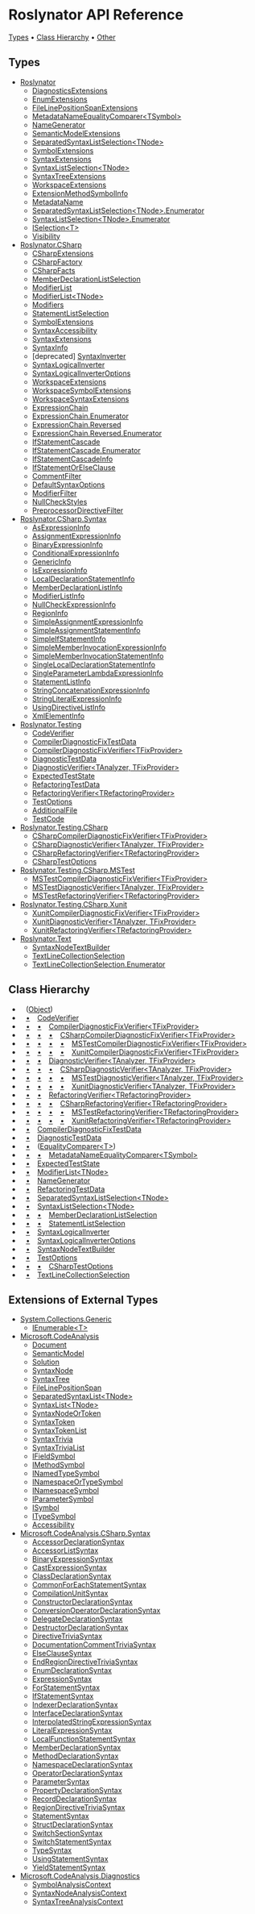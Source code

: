 # Roslynator API Reference

[Types](#types) &#x2022; [Class Hierarchy](#class-hierarchy) &#x2022; [Other](#other)

## Types

* [Roslynator](Roslynator/README.md)
  * [DiagnosticsExtensions](Roslynator/DiagnosticsExtensions/README.md)
  * [EnumExtensions](Roslynator/EnumExtensions/README.md)
  * [FileLinePositionSpanExtensions](Roslynator/FileLinePositionSpanExtensions/README.md)
  * [MetadataNameEqualityComparer\<TSymbol\>](Roslynator/MetadataNameEqualityComparer-1/README.md)
  * [NameGenerator](Roslynator/NameGenerator/README.md)
  * [SemanticModelExtensions](Roslynator/SemanticModelExtensions/README.md)
  * [SeparatedSyntaxListSelection\<TNode\>](Roslynator/SeparatedSyntaxListSelection-1/README.md)
  * [SymbolExtensions](Roslynator/SymbolExtensions/README.md)
  * [SyntaxExtensions](Roslynator/SyntaxExtensions/README.md)
  * [SyntaxListSelection\<TNode\>](Roslynator/SyntaxListSelection-1/README.md)
  * [SyntaxTreeExtensions](Roslynator/SyntaxTreeExtensions/README.md)
  * [WorkspaceExtensions](Roslynator/WorkspaceExtensions/README.md)
  * [ExtensionMethodSymbolInfo](Roslynator/ExtensionMethodSymbolInfo/README.md)
  * [MetadataName](Roslynator/MetadataName/README.md)
  * [SeparatedSyntaxListSelection\<TNode\>.Enumerator](Roslynator/SeparatedSyntaxListSelection-1/Enumerator/README.md)
  * [SyntaxListSelection\<TNode\>.Enumerator](Roslynator/SyntaxListSelection-1/Enumerator/README.md)
  * [ISelection\<T\>](Roslynator/ISelection-1/README.md)
  * [Visibility](Roslynator/Visibility/README.md)
* [Roslynator.CSharp](Roslynator/CSharp/README.md)
  * [CSharpExtensions](Roslynator/CSharp/CSharpExtensions/README.md)
  * [CSharpFactory](Roslynator/CSharp/CSharpFactory/README.md)
  * [CSharpFacts](Roslynator/CSharp/CSharpFacts/README.md)
  * [MemberDeclarationListSelection](Roslynator/CSharp/MemberDeclarationListSelection/README.md)
  * [ModifierList](Roslynator/CSharp/ModifierList/README.md)
  * [ModifierList\<TNode\>](Roslynator/CSharp/ModifierList-1/README.md)
  * [Modifiers](Roslynator/CSharp/Modifiers/README.md)
  * [StatementListSelection](Roslynator/CSharp/StatementListSelection/README.md)
  * [SymbolExtensions](Roslynator/CSharp/SymbolExtensions/README.md)
  * [SyntaxAccessibility](Roslynator/CSharp/SyntaxAccessibility/README.md)
  * [SyntaxExtensions](Roslynator/CSharp/SyntaxExtensions/README.md)
  * [SyntaxInfo](Roslynator/CSharp/SyntaxInfo/README.md)
  * \[deprecated\] [SyntaxInverter](Roslynator/CSharp/SyntaxInverter/README.md)
  * [SyntaxLogicalInverter](Roslynator/CSharp/SyntaxLogicalInverter/README.md)
  * [SyntaxLogicalInverterOptions](Roslynator/CSharp/SyntaxLogicalInverterOptions/README.md)
  * [WorkspaceExtensions](Roslynator/CSharp/WorkspaceExtensions/README.md)
  * [WorkspaceSymbolExtensions](Roslynator/CSharp/WorkspaceSymbolExtensions/README.md)
  * [WorkspaceSyntaxExtensions](Roslynator/CSharp/WorkspaceSyntaxExtensions/README.md)
  * [ExpressionChain](Roslynator/CSharp/ExpressionChain/README.md)
  * [ExpressionChain.Enumerator](Roslynator/CSharp/ExpressionChain/Enumerator/README.md)
  * [ExpressionChain.Reversed](Roslynator/CSharp/ExpressionChain/Reversed/README.md)
  * [ExpressionChain.Reversed.Enumerator](Roslynator/CSharp/ExpressionChain/Reversed/Enumerator/README.md)
  * [IfStatementCascade](Roslynator/CSharp/IfStatementCascade/README.md)
  * [IfStatementCascade.Enumerator](Roslynator/CSharp/IfStatementCascade/Enumerator/README.md)
  * [IfStatementCascadeInfo](Roslynator/CSharp/IfStatementCascadeInfo/README.md)
  * [IfStatementOrElseClause](Roslynator/CSharp/IfStatementOrElseClause/README.md)
  * [CommentFilter](Roslynator/CSharp/CommentFilter/README.md)
  * [DefaultSyntaxOptions](Roslynator/CSharp/DefaultSyntaxOptions/README.md)
  * [ModifierFilter](Roslynator/CSharp/ModifierFilter/README.md)
  * [NullCheckStyles](Roslynator/CSharp/NullCheckStyles/README.md)
  * [PreprocessorDirectiveFilter](Roslynator/CSharp/PreprocessorDirectiveFilter/README.md)
* [Roslynator.CSharp.Syntax](Roslynator/CSharp/Syntax/README.md)
  * [AsExpressionInfo](Roslynator/CSharp/Syntax/AsExpressionInfo/README.md)
  * [AssignmentExpressionInfo](Roslynator/CSharp/Syntax/AssignmentExpressionInfo/README.md)
  * [BinaryExpressionInfo](Roslynator/CSharp/Syntax/BinaryExpressionInfo/README.md)
  * [ConditionalExpressionInfo](Roslynator/CSharp/Syntax/ConditionalExpressionInfo/README.md)
  * [GenericInfo](Roslynator/CSharp/Syntax/GenericInfo/README.md)
  * [IsExpressionInfo](Roslynator/CSharp/Syntax/IsExpressionInfo/README.md)
  * [LocalDeclarationStatementInfo](Roslynator/CSharp/Syntax/LocalDeclarationStatementInfo/README.md)
  * [MemberDeclarationListInfo](Roslynator/CSharp/Syntax/MemberDeclarationListInfo/README.md)
  * [ModifierListInfo](Roslynator/CSharp/Syntax/ModifierListInfo/README.md)
  * [NullCheckExpressionInfo](Roslynator/CSharp/Syntax/NullCheckExpressionInfo/README.md)
  * [RegionInfo](Roslynator/CSharp/Syntax/RegionInfo/README.md)
  * [SimpleAssignmentExpressionInfo](Roslynator/CSharp/Syntax/SimpleAssignmentExpressionInfo/README.md)
  * [SimpleAssignmentStatementInfo](Roslynator/CSharp/Syntax/SimpleAssignmentStatementInfo/README.md)
  * [SimpleIfStatementInfo](Roslynator/CSharp/Syntax/SimpleIfStatementInfo/README.md)
  * [SimpleMemberInvocationExpressionInfo](Roslynator/CSharp/Syntax/SimpleMemberInvocationExpressionInfo/README.md)
  * [SimpleMemberInvocationStatementInfo](Roslynator/CSharp/Syntax/SimpleMemberInvocationStatementInfo/README.md)
  * [SingleLocalDeclarationStatementInfo](Roslynator/CSharp/Syntax/SingleLocalDeclarationStatementInfo/README.md)
  * [SingleParameterLambdaExpressionInfo](Roslynator/CSharp/Syntax/SingleParameterLambdaExpressionInfo/README.md)
  * [StatementListInfo](Roslynator/CSharp/Syntax/StatementListInfo/README.md)
  * [StringConcatenationExpressionInfo](Roslynator/CSharp/Syntax/StringConcatenationExpressionInfo/README.md)
  * [StringLiteralExpressionInfo](Roslynator/CSharp/Syntax/StringLiteralExpressionInfo/README.md)
  * [UsingDirectiveListInfo](Roslynator/CSharp/Syntax/UsingDirectiveListInfo/README.md)
  * [XmlElementInfo](Roslynator/CSharp/Syntax/XmlElementInfo/README.md)
* [Roslynator.Testing](Roslynator/Testing/README.md)
  * [CodeVerifier](Roslynator/Testing/CodeVerifier/README.md)
  * [CompilerDiagnosticFixTestData](Roslynator/Testing/CompilerDiagnosticFixTestData/README.md)
  * [CompilerDiagnosticFixVerifier\<TFixProvider\>](Roslynator/Testing/CompilerDiagnosticFixVerifier-1/README.md)
  * [DiagnosticTestData](Roslynator/Testing/DiagnosticTestData/README.md)
  * [DiagnosticVerifier\<TAnalyzer, TFixProvider\>](Roslynator/Testing/DiagnosticVerifier-2/README.md)
  * [ExpectedTestState](Roslynator/Testing/ExpectedTestState/README.md)
  * [RefactoringTestData](Roslynator/Testing/RefactoringTestData/README.md)
  * [RefactoringVerifier\<TRefactoringProvider\>](Roslynator/Testing/RefactoringVerifier-1/README.md)
  * [TestOptions](Roslynator/Testing/TestOptions/README.md)
  * [AdditionalFile](Roslynator/Testing/AdditionalFile/README.md)
  * [TestCode](Roslynator/Testing/TestCode/README.md)
* [Roslynator.Testing.CSharp](Roslynator/Testing/CSharp/README.md)
  * [CSharpCompilerDiagnosticFixVerifier\<TFixProvider\>](Roslynator/Testing/CSharp/CSharpCompilerDiagnosticFixVerifier-1/README.md)
  * [CSharpDiagnosticVerifier\<TAnalyzer, TFixProvider\>](Roslynator/Testing/CSharp/CSharpDiagnosticVerifier-2/README.md)
  * [CSharpRefactoringVerifier\<TRefactoringProvider\>](Roslynator/Testing/CSharp/CSharpRefactoringVerifier-1/README.md)
  * [CSharpTestOptions](Roslynator/Testing/CSharp/CSharpTestOptions/README.md)
* [Roslynator.Testing.CSharp.MSTest](Roslynator/Testing/CSharp/MSTest/README.md)
  * [MSTestCompilerDiagnosticFixVerifier\<TFixProvider\>](Roslynator/Testing/CSharp/MSTest/MSTestCompilerDiagnosticFixVerifier-1/README.md)
  * [MSTestDiagnosticVerifier\<TAnalyzer, TFixProvider\>](Roslynator/Testing/CSharp/MSTest/MSTestDiagnosticVerifier-2/README.md)
  * [MSTestRefactoringVerifier\<TRefactoringProvider\>](Roslynator/Testing/CSharp/MSTest/MSTestRefactoringVerifier-1/README.md)
* [Roslynator.Testing.CSharp.Xunit](Roslynator/Testing/CSharp/Xunit/README.md)
  * [XunitCompilerDiagnosticFixVerifier\<TFixProvider\>](Roslynator/Testing/CSharp/Xunit/XunitCompilerDiagnosticFixVerifier-1/README.md)
  * [XunitDiagnosticVerifier\<TAnalyzer, TFixProvider\>](Roslynator/Testing/CSharp/Xunit/XunitDiagnosticVerifier-2/README.md)
  * [XunitRefactoringVerifier\<TRefactoringProvider\>](Roslynator/Testing/CSharp/Xunit/XunitRefactoringVerifier-1/README.md)
* [Roslynator.Text](Roslynator/Text/README.md)
  * [SyntaxNodeTextBuilder](Roslynator/Text/SyntaxNodeTextBuilder/README.md)
  * [TextLineCollectionSelection](Roslynator/Text/TextLineCollectionSelection/README.md)
  * [TextLineCollectionSelection.Enumerator](Roslynator/Text/TextLineCollectionSelection/Enumerator/README.md)

## Class Hierarchy

* &ensp; \([Object](https://docs.microsoft.com/en-us/dotnet/api/system.object)\)<a id="class-hierarchy-System_Object"></a>
* &ensp; [&bull;](#class-hierarchy-System_Object "Object") &ensp; [CodeVerifier](Roslynator/Testing/CodeVerifier/README.md)<a id="class-hierarchy-Roslynator_Testing_CodeVerifier"></a>
* &ensp; [&bull;](#class-hierarchy-System_Object "Object") &ensp; [&bull;](#class-hierarchy-Roslynator_Testing_CodeVerifier "CodeVerifier") &ensp; [CompilerDiagnosticFixVerifier\<TFixProvider\>](Roslynator/Testing/CompilerDiagnosticFixVerifier-1/README.md)<a id="class-hierarchy-Roslynator_Testing_CompilerDiagnosticFixVerifier_1"></a>
* &ensp; [&bull;](#class-hierarchy-System_Object "Object") &ensp; [&bull;](#class-hierarchy-Roslynator_Testing_CodeVerifier "CodeVerifier") &ensp; [&bull;](#class-hierarchy-Roslynator_Testing_CompilerDiagnosticFixVerifier_1 "CompilerDiagnosticFixVerifier<TFixProvider>") &ensp; [CSharpCompilerDiagnosticFixVerifier\<TFixProvider\>](Roslynator/Testing/CSharp/CSharpCompilerDiagnosticFixVerifier-1/README.md)<a id="class-hierarchy-Roslynator_Testing_CSharp_CSharpCompilerDiagnosticFixVerifier_1"></a>
* &ensp; [&bull;](#class-hierarchy-System_Object "Object") &ensp; [&bull;](#class-hierarchy-Roslynator_Testing_CodeVerifier "CodeVerifier") &ensp; [&bull;](#class-hierarchy-Roslynator_Testing_CompilerDiagnosticFixVerifier_1 "CompilerDiagnosticFixVerifier<TFixProvider>") &ensp; [&bull;](#class-hierarchy-Roslynator_Testing_CSharp_CSharpCompilerDiagnosticFixVerifier_1 "CSharpCompilerDiagnosticFixVerifier<TFixProvider>") &ensp; [MSTestCompilerDiagnosticFixVerifier\<TFixProvider\>](Roslynator/Testing/CSharp/MSTest/MSTestCompilerDiagnosticFixVerifier-1/README.md)<a id="class-hierarchy-Roslynator_Testing_CSharp_MSTest_MSTestCompilerDiagnosticFixVerifier_1"></a>
* &ensp; [&bull;](#class-hierarchy-System_Object "Object") &ensp; [&bull;](#class-hierarchy-Roslynator_Testing_CodeVerifier "CodeVerifier") &ensp; [&bull;](#class-hierarchy-Roslynator_Testing_CompilerDiagnosticFixVerifier_1 "CompilerDiagnosticFixVerifier<TFixProvider>") &ensp; [&bull;](#class-hierarchy-Roslynator_Testing_CSharp_CSharpCompilerDiagnosticFixVerifier_1 "CSharpCompilerDiagnosticFixVerifier<TFixProvider>") &ensp; [XunitCompilerDiagnosticFixVerifier\<TFixProvider\>](Roslynator/Testing/CSharp/Xunit/XunitCompilerDiagnosticFixVerifier-1/README.md)<a id="class-hierarchy-Roslynator_Testing_CSharp_Xunit_XunitCompilerDiagnosticFixVerifier_1"></a>
* &ensp; [&bull;](#class-hierarchy-System_Object "Object") &ensp; [&bull;](#class-hierarchy-Roslynator_Testing_CodeVerifier "CodeVerifier") &ensp; [DiagnosticVerifier\<TAnalyzer, TFixProvider\>](Roslynator/Testing/DiagnosticVerifier-2/README.md)<a id="class-hierarchy-Roslynator_Testing_DiagnosticVerifier_2"></a>
* &ensp; [&bull;](#class-hierarchy-System_Object "Object") &ensp; [&bull;](#class-hierarchy-Roslynator_Testing_CodeVerifier "CodeVerifier") &ensp; [&bull;](#class-hierarchy-Roslynator_Testing_DiagnosticVerifier_2 "DiagnosticVerifier<TAnalyzer, TFixProvider>") &ensp; [CSharpDiagnosticVerifier\<TAnalyzer, TFixProvider\>](Roslynator/Testing/CSharp/CSharpDiagnosticVerifier-2/README.md)<a id="class-hierarchy-Roslynator_Testing_CSharp_CSharpDiagnosticVerifier_2"></a>
* &ensp; [&bull;](#class-hierarchy-System_Object "Object") &ensp; [&bull;](#class-hierarchy-Roslynator_Testing_CodeVerifier "CodeVerifier") &ensp; [&bull;](#class-hierarchy-Roslynator_Testing_DiagnosticVerifier_2 "DiagnosticVerifier<TAnalyzer, TFixProvider>") &ensp; [&bull;](#class-hierarchy-Roslynator_Testing_CSharp_CSharpDiagnosticVerifier_2 "CSharpDiagnosticVerifier<TAnalyzer, TFixProvider>") &ensp; [MSTestDiagnosticVerifier\<TAnalyzer, TFixProvider\>](Roslynator/Testing/CSharp/MSTest/MSTestDiagnosticVerifier-2/README.md)<a id="class-hierarchy-Roslynator_Testing_CSharp_MSTest_MSTestDiagnosticVerifier_2"></a>
* &ensp; [&bull;](#class-hierarchy-System_Object "Object") &ensp; [&bull;](#class-hierarchy-Roslynator_Testing_CodeVerifier "CodeVerifier") &ensp; [&bull;](#class-hierarchy-Roslynator_Testing_DiagnosticVerifier_2 "DiagnosticVerifier<TAnalyzer, TFixProvider>") &ensp; [&bull;](#class-hierarchy-Roslynator_Testing_CSharp_CSharpDiagnosticVerifier_2 "CSharpDiagnosticVerifier<TAnalyzer, TFixProvider>") &ensp; [XunitDiagnosticVerifier\<TAnalyzer, TFixProvider\>](Roslynator/Testing/CSharp/Xunit/XunitDiagnosticVerifier-2/README.md)<a id="class-hierarchy-Roslynator_Testing_CSharp_Xunit_XunitDiagnosticVerifier_2"></a>
* &ensp; [&bull;](#class-hierarchy-System_Object "Object") &ensp; [&bull;](#class-hierarchy-Roslynator_Testing_CodeVerifier "CodeVerifier") &ensp; [RefactoringVerifier\<TRefactoringProvider\>](Roslynator/Testing/RefactoringVerifier-1/README.md)<a id="class-hierarchy-Roslynator_Testing_RefactoringVerifier_1"></a>
* &ensp; [&bull;](#class-hierarchy-System_Object "Object") &ensp; [&bull;](#class-hierarchy-Roslynator_Testing_CodeVerifier "CodeVerifier") &ensp; [&bull;](#class-hierarchy-Roslynator_Testing_RefactoringVerifier_1 "RefactoringVerifier<TRefactoringProvider>") &ensp; [CSharpRefactoringVerifier\<TRefactoringProvider\>](Roslynator/Testing/CSharp/CSharpRefactoringVerifier-1/README.md)<a id="class-hierarchy-Roslynator_Testing_CSharp_CSharpRefactoringVerifier_1"></a>
* &ensp; [&bull;](#class-hierarchy-System_Object "Object") &ensp; [&bull;](#class-hierarchy-Roslynator_Testing_CodeVerifier "CodeVerifier") &ensp; [&bull;](#class-hierarchy-Roslynator_Testing_RefactoringVerifier_1 "RefactoringVerifier<TRefactoringProvider>") &ensp; [&bull;](#class-hierarchy-Roslynator_Testing_CSharp_CSharpRefactoringVerifier_1 "CSharpRefactoringVerifier<TRefactoringProvider>") &ensp; [MSTestRefactoringVerifier\<TRefactoringProvider\>](Roslynator/Testing/CSharp/MSTest/MSTestRefactoringVerifier-1/README.md)<a id="class-hierarchy-Roslynator_Testing_CSharp_MSTest_MSTestRefactoringVerifier_1"></a>
* &ensp; [&bull;](#class-hierarchy-System_Object "Object") &ensp; [&bull;](#class-hierarchy-Roslynator_Testing_CodeVerifier "CodeVerifier") &ensp; [&bull;](#class-hierarchy-Roslynator_Testing_RefactoringVerifier_1 "RefactoringVerifier<TRefactoringProvider>") &ensp; [&bull;](#class-hierarchy-Roslynator_Testing_CSharp_CSharpRefactoringVerifier_1 "CSharpRefactoringVerifier<TRefactoringProvider>") &ensp; [XunitRefactoringVerifier\<TRefactoringProvider\>](Roslynator/Testing/CSharp/Xunit/XunitRefactoringVerifier-1/README.md)<a id="class-hierarchy-Roslynator_Testing_CSharp_Xunit_XunitRefactoringVerifier_1"></a>
* &ensp; [&bull;](#class-hierarchy-System_Object "Object") &ensp; [CompilerDiagnosticFixTestData](Roslynator/Testing/CompilerDiagnosticFixTestData/README.md)<a id="class-hierarchy-Roslynator_Testing_CompilerDiagnosticFixTestData"></a>
* &ensp; [&bull;](#class-hierarchy-System_Object "Object") &ensp; [DiagnosticTestData](Roslynator/Testing/DiagnosticTestData/README.md)<a id="class-hierarchy-Roslynator_Testing_DiagnosticTestData"></a>
* &ensp; [&bull;](#class-hierarchy-System_Object "Object") &ensp; \([EqualityComparer\<T\>](https://docs.microsoft.com/en-us/dotnet/api/system.collections.generic.equalitycomparer-1)\)<a id="class-hierarchy-System_Collections_Generic_EqualityComparer_1"></a>
* &ensp; [&bull;](#class-hierarchy-System_Object "Object") &ensp; [&bull;](#class-hierarchy-System_Collections_Generic_EqualityComparer_1 "EqualityComparer<T>") &ensp; [MetadataNameEqualityComparer\<TSymbol\>](Roslynator/MetadataNameEqualityComparer-1/README.md)<a id="class-hierarchy-Roslynator_MetadataNameEqualityComparer_1"></a>
* &ensp; [&bull;](#class-hierarchy-System_Object "Object") &ensp; [ExpectedTestState](Roslynator/Testing/ExpectedTestState/README.md)<a id="class-hierarchy-Roslynator_Testing_ExpectedTestState"></a>
* &ensp; [&bull;](#class-hierarchy-System_Object "Object") &ensp; [ModifierList\<TNode\>](Roslynator/CSharp/ModifierList-1/README.md)<a id="class-hierarchy-Roslynator_CSharp_ModifierList_1"></a>
* &ensp; [&bull;](#class-hierarchy-System_Object "Object") &ensp; [NameGenerator](Roslynator/NameGenerator/README.md)<a id="class-hierarchy-Roslynator_NameGenerator"></a>
* &ensp; [&bull;](#class-hierarchy-System_Object "Object") &ensp; [RefactoringTestData](Roslynator/Testing/RefactoringTestData/README.md)<a id="class-hierarchy-Roslynator_Testing_RefactoringTestData"></a>
* &ensp; [&bull;](#class-hierarchy-System_Object "Object") &ensp; [SeparatedSyntaxListSelection\<TNode\>](Roslynator/SeparatedSyntaxListSelection-1/README.md)<a id="class-hierarchy-Roslynator_SeparatedSyntaxListSelection_1"></a>
* &ensp; [&bull;](#class-hierarchy-System_Object "Object") &ensp; [SyntaxListSelection\<TNode\>](Roslynator/SyntaxListSelection-1/README.md)<a id="class-hierarchy-Roslynator_SyntaxListSelection_1"></a>
* &ensp; [&bull;](#class-hierarchy-System_Object "Object") &ensp; [&bull;](#class-hierarchy-Roslynator_SyntaxListSelection_1 "SyntaxListSelection<TNode>") &ensp; [MemberDeclarationListSelection](Roslynator/CSharp/MemberDeclarationListSelection/README.md)<a id="class-hierarchy-Roslynator_CSharp_MemberDeclarationListSelection"></a>
* &ensp; [&bull;](#class-hierarchy-System_Object "Object") &ensp; [&bull;](#class-hierarchy-Roslynator_SyntaxListSelection_1 "SyntaxListSelection<TNode>") &ensp; [StatementListSelection](Roslynator/CSharp/StatementListSelection/README.md)<a id="class-hierarchy-Roslynator_CSharp_StatementListSelection"></a>
* &ensp; [&bull;](#class-hierarchy-System_Object "Object") &ensp; [SyntaxLogicalInverter](Roslynator/CSharp/SyntaxLogicalInverter/README.md)<a id="class-hierarchy-Roslynator_CSharp_SyntaxLogicalInverter"></a>
* &ensp; [&bull;](#class-hierarchy-System_Object "Object") &ensp; [SyntaxLogicalInverterOptions](Roslynator/CSharp/SyntaxLogicalInverterOptions/README.md)<a id="class-hierarchy-Roslynator_CSharp_SyntaxLogicalInverterOptions"></a>
* &ensp; [&bull;](#class-hierarchy-System_Object "Object") &ensp; [SyntaxNodeTextBuilder](Roslynator/Text/SyntaxNodeTextBuilder/README.md)<a id="class-hierarchy-Roslynator_Text_SyntaxNodeTextBuilder"></a>
* &ensp; [&bull;](#class-hierarchy-System_Object "Object") &ensp; [TestOptions](Roslynator/Testing/TestOptions/README.md)<a id="class-hierarchy-Roslynator_Testing_TestOptions"></a>
* &ensp; [&bull;](#class-hierarchy-System_Object "Object") &ensp; [&bull;](#class-hierarchy-Roslynator_Testing_TestOptions "TestOptions") &ensp; [CSharpTestOptions](Roslynator/Testing/CSharp/CSharpTestOptions/README.md)<a id="class-hierarchy-Roslynator_Testing_CSharp_CSharpTestOptions"></a>
* &ensp; [&bull;](#class-hierarchy-System_Object "Object") &ensp; [TextLineCollectionSelection](Roslynator/Text/TextLineCollectionSelection/README.md)<a id="class-hierarchy-Roslynator_Text_TextLineCollectionSelection"></a>

## Extensions of External Types

* [System.Collections.Generic](https://docs.microsoft.com/en-us/dotnet/api/system.collections.generic)
  * [IEnumerable\<T\>](https://docs.microsoft.com/en-us/dotnet/api/system.collections.generic.ienumerable-1)
* [Microsoft.CodeAnalysis](https://docs.microsoft.com/en-us/dotnet/api/microsoft.codeanalysis)
  * [Document](https://docs.microsoft.com/en-us/dotnet/api/microsoft.codeanalysis.document)
  * [SemanticModel](https://docs.microsoft.com/en-us/dotnet/api/microsoft.codeanalysis.semanticmodel)
  * [Solution](https://docs.microsoft.com/en-us/dotnet/api/microsoft.codeanalysis.solution)
  * [SyntaxNode](https://docs.microsoft.com/en-us/dotnet/api/microsoft.codeanalysis.syntaxnode)
  * [SyntaxTree](https://docs.microsoft.com/en-us/dotnet/api/microsoft.codeanalysis.syntaxtree)
  * [FileLinePositionSpan](https://docs.microsoft.com/en-us/dotnet/api/microsoft.codeanalysis.filelinepositionspan)
  * [SeparatedSyntaxList\<TNode\>](https://docs.microsoft.com/en-us/dotnet/api/microsoft.codeanalysis.separatedsyntaxlist-1)
  * [SyntaxList\<TNode\>](https://docs.microsoft.com/en-us/dotnet/api/microsoft.codeanalysis.syntaxlist-1)
  * [SyntaxNodeOrToken](https://docs.microsoft.com/en-us/dotnet/api/microsoft.codeanalysis.syntaxnodeortoken)
  * [SyntaxToken](https://docs.microsoft.com/en-us/dotnet/api/microsoft.codeanalysis.syntaxtoken)
  * [SyntaxTokenList](https://docs.microsoft.com/en-us/dotnet/api/microsoft.codeanalysis.syntaxtokenlist)
  * [SyntaxTrivia](https://docs.microsoft.com/en-us/dotnet/api/microsoft.codeanalysis.syntaxtrivia)
  * [SyntaxTriviaList](https://docs.microsoft.com/en-us/dotnet/api/microsoft.codeanalysis.syntaxtrivialist)
  * [IFieldSymbol](https://docs.microsoft.com/en-us/dotnet/api/microsoft.codeanalysis.ifieldsymbol)
  * [IMethodSymbol](https://docs.microsoft.com/en-us/dotnet/api/microsoft.codeanalysis.imethodsymbol)
  * [INamedTypeSymbol](https://docs.microsoft.com/en-us/dotnet/api/microsoft.codeanalysis.inamedtypesymbol)
  * [INamespaceOrTypeSymbol](https://docs.microsoft.com/en-us/dotnet/api/microsoft.codeanalysis.inamespaceortypesymbol)
  * [INamespaceSymbol](https://docs.microsoft.com/en-us/dotnet/api/microsoft.codeanalysis.inamespacesymbol)
  * [IParameterSymbol](https://docs.microsoft.com/en-us/dotnet/api/microsoft.codeanalysis.iparametersymbol)
  * [ISymbol](https://docs.microsoft.com/en-us/dotnet/api/microsoft.codeanalysis.isymbol)
  * [ITypeSymbol](https://docs.microsoft.com/en-us/dotnet/api/microsoft.codeanalysis.itypesymbol)
  * [Accessibility](https://docs.microsoft.com/en-us/dotnet/api/microsoft.codeanalysis.accessibility)
* [Microsoft.CodeAnalysis.CSharp.Syntax](https://docs.microsoft.com/en-us/dotnet/api/microsoft.codeanalysis.csharp.syntax)
  * [AccessorDeclarationSyntax](https://docs.microsoft.com/en-us/dotnet/api/microsoft.codeanalysis.csharp.syntax.accessordeclarationsyntax)
  * [AccessorListSyntax](https://docs.microsoft.com/en-us/dotnet/api/microsoft.codeanalysis.csharp.syntax.accessorlistsyntax)
  * [BinaryExpressionSyntax](https://docs.microsoft.com/en-us/dotnet/api/microsoft.codeanalysis.csharp.syntax.binaryexpressionsyntax)
  * [CastExpressionSyntax](https://docs.microsoft.com/en-us/dotnet/api/microsoft.codeanalysis.csharp.syntax.castexpressionsyntax)
  * [ClassDeclarationSyntax](https://docs.microsoft.com/en-us/dotnet/api/microsoft.codeanalysis.csharp.syntax.classdeclarationsyntax)
  * [CommonForEachStatementSyntax](https://docs.microsoft.com/en-us/dotnet/api/microsoft.codeanalysis.csharp.syntax.commonforeachstatementsyntax)
  * [CompilationUnitSyntax](https://docs.microsoft.com/en-us/dotnet/api/microsoft.codeanalysis.csharp.syntax.compilationunitsyntax)
  * [ConstructorDeclarationSyntax](https://docs.microsoft.com/en-us/dotnet/api/microsoft.codeanalysis.csharp.syntax.constructordeclarationsyntax)
  * [ConversionOperatorDeclarationSyntax](https://docs.microsoft.com/en-us/dotnet/api/microsoft.codeanalysis.csharp.syntax.conversionoperatordeclarationsyntax)
  * [DelegateDeclarationSyntax](https://docs.microsoft.com/en-us/dotnet/api/microsoft.codeanalysis.csharp.syntax.delegatedeclarationsyntax)
  * [DestructorDeclarationSyntax](https://docs.microsoft.com/en-us/dotnet/api/microsoft.codeanalysis.csharp.syntax.destructordeclarationsyntax)
  * [DirectiveTriviaSyntax](https://docs.microsoft.com/en-us/dotnet/api/microsoft.codeanalysis.csharp.syntax.directivetriviasyntax)
  * [DocumentationCommentTriviaSyntax](https://docs.microsoft.com/en-us/dotnet/api/microsoft.codeanalysis.csharp.syntax.documentationcommenttriviasyntax)
  * [ElseClauseSyntax](https://docs.microsoft.com/en-us/dotnet/api/microsoft.codeanalysis.csharp.syntax.elseclausesyntax)
  * [EndRegionDirectiveTriviaSyntax](https://docs.microsoft.com/en-us/dotnet/api/microsoft.codeanalysis.csharp.syntax.endregiondirectivetriviasyntax)
  * [EnumDeclarationSyntax](https://docs.microsoft.com/en-us/dotnet/api/microsoft.codeanalysis.csharp.syntax.enumdeclarationsyntax)
  * [ExpressionSyntax](https://docs.microsoft.com/en-us/dotnet/api/microsoft.codeanalysis.csharp.syntax.expressionsyntax)
  * [ForStatementSyntax](https://docs.microsoft.com/en-us/dotnet/api/microsoft.codeanalysis.csharp.syntax.forstatementsyntax)
  * [IfStatementSyntax](https://docs.microsoft.com/en-us/dotnet/api/microsoft.codeanalysis.csharp.syntax.ifstatementsyntax)
  * [IndexerDeclarationSyntax](https://docs.microsoft.com/en-us/dotnet/api/microsoft.codeanalysis.csharp.syntax.indexerdeclarationsyntax)
  * [InterfaceDeclarationSyntax](https://docs.microsoft.com/en-us/dotnet/api/microsoft.codeanalysis.csharp.syntax.interfacedeclarationsyntax)
  * [InterpolatedStringExpressionSyntax](https://docs.microsoft.com/en-us/dotnet/api/microsoft.codeanalysis.csharp.syntax.interpolatedstringexpressionsyntax)
  * [LiteralExpressionSyntax](https://docs.microsoft.com/en-us/dotnet/api/microsoft.codeanalysis.csharp.syntax.literalexpressionsyntax)
  * [LocalFunctionStatementSyntax](https://docs.microsoft.com/en-us/dotnet/api/microsoft.codeanalysis.csharp.syntax.localfunctionstatementsyntax)
  * [MemberDeclarationSyntax](https://docs.microsoft.com/en-us/dotnet/api/microsoft.codeanalysis.csharp.syntax.memberdeclarationsyntax)
  * [MethodDeclarationSyntax](https://docs.microsoft.com/en-us/dotnet/api/microsoft.codeanalysis.csharp.syntax.methoddeclarationsyntax)
  * [NamespaceDeclarationSyntax](https://docs.microsoft.com/en-us/dotnet/api/microsoft.codeanalysis.csharp.syntax.namespacedeclarationsyntax)
  * [OperatorDeclarationSyntax](https://docs.microsoft.com/en-us/dotnet/api/microsoft.codeanalysis.csharp.syntax.operatordeclarationsyntax)
  * [ParameterSyntax](https://docs.microsoft.com/en-us/dotnet/api/microsoft.codeanalysis.csharp.syntax.parametersyntax)
  * [PropertyDeclarationSyntax](https://docs.microsoft.com/en-us/dotnet/api/microsoft.codeanalysis.csharp.syntax.propertydeclarationsyntax)
  * [RecordDeclarationSyntax](https://docs.microsoft.com/en-us/dotnet/api/microsoft.codeanalysis.csharp.syntax.recorddeclarationsyntax)
  * [RegionDirectiveTriviaSyntax](https://docs.microsoft.com/en-us/dotnet/api/microsoft.codeanalysis.csharp.syntax.regiondirectivetriviasyntax)
  * [StatementSyntax](https://docs.microsoft.com/en-us/dotnet/api/microsoft.codeanalysis.csharp.syntax.statementsyntax)
  * [StructDeclarationSyntax](https://docs.microsoft.com/en-us/dotnet/api/microsoft.codeanalysis.csharp.syntax.structdeclarationsyntax)
  * [SwitchSectionSyntax](https://docs.microsoft.com/en-us/dotnet/api/microsoft.codeanalysis.csharp.syntax.switchsectionsyntax)
  * [SwitchStatementSyntax](https://docs.microsoft.com/en-us/dotnet/api/microsoft.codeanalysis.csharp.syntax.switchstatementsyntax)
  * [TypeSyntax](https://docs.microsoft.com/en-us/dotnet/api/microsoft.codeanalysis.csharp.syntax.typesyntax)
  * [UsingStatementSyntax](https://docs.microsoft.com/en-us/dotnet/api/microsoft.codeanalysis.csharp.syntax.usingstatementsyntax)
  * [YieldStatementSyntax](https://docs.microsoft.com/en-us/dotnet/api/microsoft.codeanalysis.csharp.syntax.yieldstatementsyntax)
* [Microsoft.CodeAnalysis.Diagnostics](https://docs.microsoft.com/en-us/dotnet/api/microsoft.codeanalysis.diagnostics)
  * [SymbolAnalysisContext](https://docs.microsoft.com/en-us/dotnet/api/microsoft.codeanalysis.diagnostics.symbolanalysiscontext)
  * [SyntaxNodeAnalysisContext](https://docs.microsoft.com/en-us/dotnet/api/microsoft.codeanalysis.diagnostics.syntaxnodeanalysiscontext)
  * [SyntaxTreeAnalysisContext](https://docs.microsoft.com/en-us/dotnet/api/microsoft.codeanalysis.diagnostics.syntaxtreeanalysiscontext)
